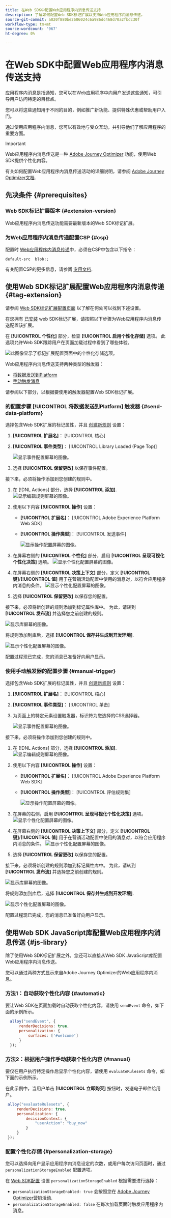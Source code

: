```yaml
---
title: 在Web SDK中配置Web应用程序内消息传送支持
description: 了解如何配置Web SDK标记扩展以支持Web应用程序内消息传递。
source-git-commit: a020f880be2606024c6a986dc468d70a2fbdc30f
workflow-type: tm+mt
source-wordcount: '967'
ht-degree: 0%

---
```



# 在Web SDK中配置Web应用程序内消息传送支持


应用程序内消息是指通知，您可以在Web应用程序中向用户发送这些通知，可引导用户访问特定的目标点。

您可以将这些通知用于不同的目的，例如推广新功能、提供特殊优惠或帮助用户入门。

通过使用应用程序内消息，您可以有效地与受众互动，并引导他们了解应用程序的重要方面。

>[!IMPORTANT]
>
>Web应用程序内消息传送是一种 [Adobe Journey Optimizer](https://experienceleague.adobe.com/docs/journey-optimizer/using/ajo-home.html) 功能，使用Web SDK提供个性化内容。
>
>有关如何配置Web应用程序内消息传送活动的详细说明，请参阅 [Adobe Journey Optimizer文档](https://experienceleague.adobe.com/docs/journey-optimizer/using/in-app/create-in-app-web.html).


## 先决条件 {#prerequisites}

### Web SDK标记扩展版本 {#extension-version}

Web应用程序内消息传送功能需要最新版本的Web SDK标记扩展。

### 为Web应用程序内消息传递配置CSP {#csp}

配置时 [Web应用程序内消息传递](../personalization/web-in-app-messaging.md)中，必须在CSP中包含以下指令：

```
default-src  blob:;
```

有关配置CSP的更多信息，请参阅 [专用文档](../fundamentals/configuring-a-csp.md).

## 使用Web SDK标记扩展配置Web应用程序内消息传递 {#tag-extension}

请参阅 [Web SDK标记扩展配置页面](../../tags/extensions/client/web-sdk/web-sdk-extension-configuration.md) 以了解在何处可以找到下述设置。

在您拥有 [已安装](../../tags/extensions/client/web-sdk/web-sdk-extension-configuration.md#install-the-web-sdk-tag-extension) web SDK标记扩展，请按照以下步骤为Web应用程序内消息传送配置该扩展。

在 **[!UICONTROL 个性化]** 部分，检查 **[!UICONTROL 启用个性化存储]** 选项。 此选项允许Web SDK跟踪用户在页面加载过程中看到了哪些体验。

![此图像显示了标记扩展配置页面中的个性化存储选项。](assets/web-in-app-messaging/enable-personalization-storage.png)


Web应用程序内消息传送支持两种类型的触发器：

* [将数据发送到Platform](#send-data-platform)
* [手动触发消息](#manual-trigger)

请参阅以下部分，以根据要使用的触发器配置Web SDK标记扩展。

### 的配置步骤 **[!UICONTROL 将数据发送到Platform]** 触发器 {#send-data-platform}

选择包含Web SDK扩展的标记属性，并且 [创建新规则](../../tags/ui/managing-resources/rules.md##create-a-rule) 设置：

1. **[!UICONTROL 扩展名]**： [!UICONTROL 核心]
2. **[!UICONTROL 事件类型]**： [!UICONTROL Library Loaded (Page Top)]

   ![显示事件配置屏幕的图像。](assets/web-in-app-messaging/rule-configuration.png)

3. 选择 **[!UICONTROL 保留更改]** 以保存事件配置。

接下来，必须将操作添加到您创建的规则中。

1. 在 [!DNL Actions] 部分，选择 **[!UICONTROL 添加]**.
   ![显示编辑规则屏幕的图像。](assets/web-in-app-messaging/add-action.png)

2. 使用以下内容 **[!UICONTROL 操作]** 设置：
   * **[!UICONTROL 扩展名]**： [!UICONTROL Adobe Experience Platform Web SDK]
   * **[!UICONTROL 操作类型]**： [!UICONTROL 发送事件]

     ![显示操作配置屏幕的图像。](assets/web-in-app-messaging/action-configuration.png)

3. 在屏幕右侧的 **[!UICONTROL 个性化]** 部分，启用 **[!UICONTROL 呈现可视化个性化决策]** 选项。
   ![显示个性化配置屏幕的图像。](assets/web-in-app-messaging/render-visual-personalization.png)

4. 在屏幕右侧的 **[!UICONTROL 决策上下文]** 部分，定义 **[!UICONTROL 键]**/**[!UICONTROL 值]** 用于在营销活动配置中使用的消息对，以符合应用程序内消息的条件。
   ![显示个性化配置屏幕的图像。](assets/web-in-app-messaging/decision-context.png)

5. 选择 **[!UICONTROL 保留更改]** 以保存您的配置。


接下来，必须将新创建的规则添加到标记属性库中。 为此，请转到 **[!UICONTROL 发布流]** 并选择您之前创建的规则。

![显示库屏幕的图像。](assets/web-in-app-messaging/add-rule-to-library.png)

将规则添加到库后，选择 **[!UICONTROL 保存并生成到开发环境]**.

![显示个性化配置屏幕的图像。](assets/web-in-app-messaging/publish-flow.png)

配置过程现已完成，您的消息已准备好向用户显示。

### 使用手动触发器的配置步骤 {#manual-trigger}

选择包含Web SDK扩展的标记属性，并且 [创建新规则](../../tags/ui/managing-resources/rules.md##create-a-rule) 设置：

1. **[!UICONTROL 扩展名]**： [!UICONTROL 核心]
2. **[!UICONTROL 事件类型]**： [!UICONTROL 单击]
3. 为页面上的特定元素设置触发器，标识符为您选择的CSS选择器。

   ![显示事件配置屏幕的图像。](assets/web-in-app-messaging/event-configuration-manual.png)


接下来，必须将操作添加到您创建的规则中。

1. 在 [!DNL Actions] 部分，选择 **[!UICONTROL 添加]**.
   ![显示编辑规则屏幕的图像。](assets/web-in-app-messaging/add-action.png)

2. 使用以下内容 **[!UICONTROL 操作]** 设置：
   * **[!UICONTROL 扩展名]**： [!UICONTROL Adobe Experience Platform Web SDK]
   * **[!UICONTROL 操作类型]**： [!UICONTROL 评估规则集]

     ![显示操作配置屏幕的图像。](assets/web-in-app-messaging/manual-trigger-action.png)

3. 在屏幕的右侧，启用 **[!UICONTROL 呈现可视化个性化决策]** 选项。
   ![显示个性化配置屏幕的图像。](assets/web-in-app-messaging/manual-trigger-render.png)


4. 在屏幕右侧的 **[!UICONTROL 决策上下文]** 部分，定义 **[!UICONTROL 键]**/**[!UICONTROL 值]** 用于在营销活动配置中使用的消息对，以符合应用程序内消息的条件。
   ![显示个性化配置屏幕的图像。](assets/web-in-app-messaging/manual-trigger-decision-context.png)

5. 选择 **[!UICONTROL 保留更改]** 以保存您的配置。

接下来，必须将新创建的规则添加到标记属性库中。 为此，请转到 **[!UICONTROL 发布流]** 并选择您之前创建的规则。

![显示库屏幕的图像。](assets/web-in-app-messaging/add-rule-to-library.png)

将规则添加到库后，选择 **[!UICONTROL 保存并生成到开发环境]**.

![显示个性化配置屏幕的图像。](assets/web-in-app-messaging/publish-flow.png)

配置过程现已完成，您的消息已准备好向用户显示。

## 使用Web SDK JavaScript库配置Web应用程序内消息传送 {#js-library}

除了使用Web SDK标记扩展之外，您还可以直接从Web SDK JavaScript库配置Web应用程序内消息传送。



您可以通过两种方式显示来自Adobe Journey Optimizer的Web应用程序内消息。

### 方法1：自动获取个性化内容 {#automatic}

要让Web SDK在页面加载时自动获取个性化内容，请使用 `sendEvent` 命令，如下面的示例所示。

```js
  alloy("sendEvent", {
      renderDecisions: true,
      personalization: {
          surfaces: ['#welcome']
      }
  });
```

### 方法2：根据用户操作手动获取个性化内容 {#manual}

要仅在用户执行特定操作后显示个性化内容，请使用 `evaluateRulesets` 命令，如下面的示例所示。

在此示例中，当用户单击 **[!UICONTROL 立即购买]** 按钮时，发送电子邮件给用户。

```js
 alloy("evaluateRulesets", {
     renderDecisions: true,
     personalization: {
         decisionContext: {
             "userAction": "buy_now"
         }
     }
 });
```

### 配置个性化存储 {#personalization-storage}

您可以选择向用户显示应用程序内消息设定的次数，或用户每次访问页面时，通过 `personalizationStorageEnabled` 配置选项。

在 [Web SDK配置](../fundamentals/configuring-the-sdk.md) 设置 `personalizationStorageEnabled` 根据需要进行选择：

* `personalizationStorageEnabled: true` 会按照您在 [Adobe Journey Optimizer营销活动](https://experienceleague.adobe.com/docs/journey-optimizer/using/in-app/create-in-app-web.html#configure-inapp).
* `personalizationStorageEnabled: false` 在每次加载页面时触发应用程序内消息。